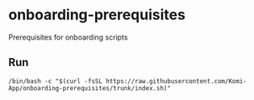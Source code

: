 # onboarding-prerequisites
Prerequisites for onboarding scripts

## Run
```
/bin/bash -c "$(curl -fsSL https://raw.githubusercontent.com/Komi-App/onboarding-prerequisites/trunk/index.sh)"
```
